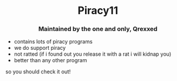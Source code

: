 <div align="center">
  <br>
  <h1>Piracy11</h1>
  <h3>Maintained by the one and only, Qrexxed</h3>
</div>

- contains lots of piracy programs
- we do support piracy
- not ratted (if i found out you release it with a rat i will kidnap you)
- better than any other program

so you should check it out!
